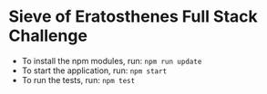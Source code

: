# Sieve of Eratosthenes Full Stack Challenge

* To install the npm modules, run: `npm run update`<br />
* To start the application, run: `npm start`<br />
* To run the tests, run: `npm test`<br />
